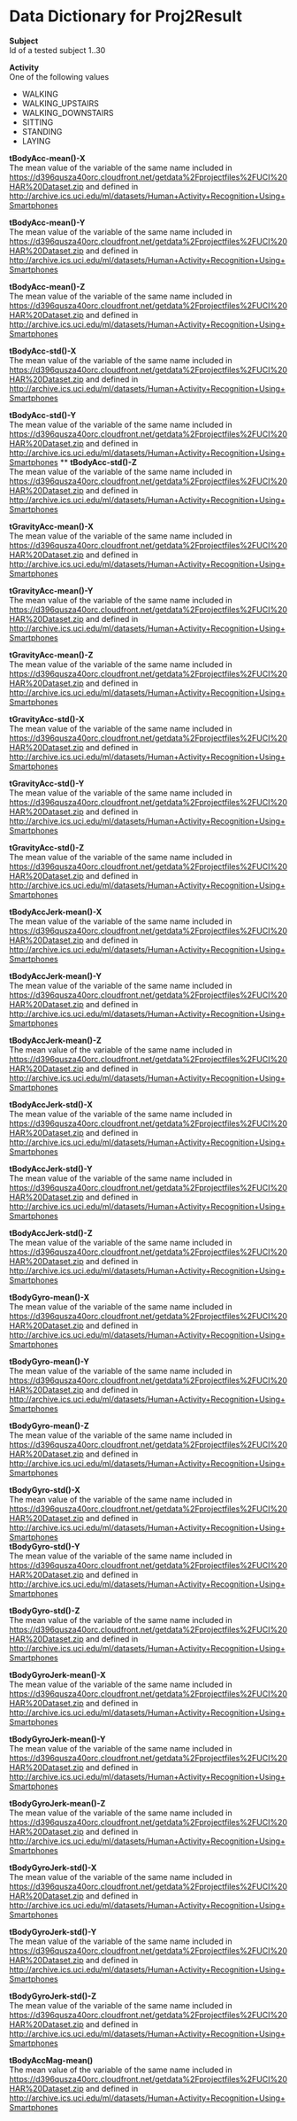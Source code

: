 Data Dictionary  for Proj2Result
================================

 **Subject**   
        Id of a tested subject 1..30 
 
**Activity**  
        One of the following values   
-  WALKING
-  WALKING_UPSTAIRS
-  WALKING_DOWNSTAIRS
-  SITTING
-  STANDING
-  LAYING

**tBodyAcc-mean()-X**   
        The mean value  of the variable of the same name included in https://d396qusza40orc.cloudfront.net/getdata%2Fprojectfiles%2FUCI%20HAR%20Dataset.zip and defined in http://archive.ics.uci.edu/ml/datasets/Human+Activity+Recognition+Using+Smartphones 
  
**tBodyAcc-mean()-Y**     
        The mean value  of the variable of the same name included in https://d396qusza40orc.cloudfront.net/getdata%2Fprojectfiles%2FUCI%20HAR%20Dataset.zip and defined in http://archive.ics.uci.edu/ml/datasets/Human+Activity+Recognition+Using+Smartphones 
           
**tBodyAcc-mean()-Z**             
        The mean value  of the variable of the same name included in https://d396qusza40orc.cloudfront.net/getdata%2Fprojectfiles%2FUCI%20HAR%20Dataset.zip and defined in http://archive.ics.uci.edu/ml/datasets/Human+Activity+Recognition+Using+Smartphones 
           
**tBodyAcc-std()-X**             
        The mean value  of the variable of the same name included in https://d396qusza40orc.cloudfront.net/getdata%2Fprojectfiles%2FUCI%20HAR%20Dataset.zip and defined in http://archive.ics.uci.edu/ml/datasets/Human+Activity+Recognition+Using+Smartphones 
           
**tBodyAcc-std()-Y**   
        The mean value  of the variable of the same name included in https://d396qusza40orc.cloudfront.net/getdata%2Fprojectfiles%2FUCI%20HAR%20Dataset.zip and defined in http://archive.ics.uci.edu/ml/datasets/Human+Activity+Recognition+Using+Smartphones 
           **
**tBodyAcc-std()-Z**              
        The mean value  of the variable of the same name included in https://d396qusza40orc.cloudfront.net/getdata%2Fprojectfiles%2FUCI%20HAR%20Dataset.zip and defined in http://archive.ics.uci.edu/ml/datasets/Human+Activity+Recognition+Using+Smartphones 
           
**tGravityAcc-mean()-X**         
        The mean value  of the variable of the same name included in https://d396qusza40orc.cloudfront.net/getdata%2Fprojectfiles%2FUCI%20HAR%20Dataset.zip and defined in http://archive.ics.uci.edu/ml/datasets/Human+Activity+Recognition+Using+Smartphones 
           
**tGravityAcc-mean()-Y**  
        The mean value  of the variable of the same name included in https://d396qusza40orc.cloudfront.net/getdata%2Fprojectfiles%2FUCI%20HAR%20Dataset.zip and defined in http://archive.ics.uci.edu/ml/datasets/Human+Activity+Recognition+Using+Smartphones 
           
**tGravityAcc-mean()-Z**         
        The mean value  of the variable of the same name included in https://d396qusza40orc.cloudfront.net/getdata%2Fprojectfiles%2FUCI%20HAR%20Dataset.zip and defined in http://archive.ics.uci.edu/ml/datasets/Human+Activity+Recognition+Using+Smartphones 
           
**tGravityAcc-std()-X**          
        The mean value  of the variable of the same name included in https://d396qusza40orc.cloudfront.net/getdata%2Fprojectfiles%2FUCI%20HAR%20Dataset.zip and defined in http://archive.ics.uci.edu/ml/datasets/Human+Activity+Recognition+Using+Smartphones 
           
**tGravityAcc-std()-Y**          
        The mean value  of the variable of the same name included in https://d396qusza40orc.cloudfront.net/getdata%2Fprojectfiles%2FUCI%20HAR%20Dataset.zip and defined in http://archive.ics.uci.edu/ml/datasets/Human+Activity+Recognition+Using+Smartphones 
            
**tGravityAcc-std()-Z**           
        The mean value  of the variable of the same name included in https://d396qusza40orc.cloudfront.net/getdata%2Fprojectfiles%2FUCI%20HAR%20Dataset.zip and defined in http://archive.ics.uci.edu/ml/datasets/Human+Activity+Recognition+Using+Smartphones 
           
**tBodyAccJerk-mean()-X**        
        The mean value  of the variable of the same name included in https://d396qusza40orc.cloudfront.net/getdata%2Fprojectfiles%2FUCI%20HAR%20Dataset.zip and defined in http://archive.ics.uci.edu/ml/datasets/Human+Activity+Recognition+Using+Smartphones 
           
**tBodyAccJerk-mean()-Y**  
        The mean value  of the variable of the same name included in https://d396qusza40orc.cloudfront.net/getdata%2Fprojectfiles%2FUCI%20HAR%20Dataset.zip and defined in http://archive.ics.uci.edu/ml/datasets/Human+Activity+Recognition+Using+Smartphones 
           
**tBodyAccJerk-mean()-Z**         
        The mean value  of the variable of the same name included in https://d396qusza40orc.cloudfront.net/getdata%2Fprojectfiles%2FUCI%20HAR%20Dataset.zip and defined in http://archive.ics.uci.edu/ml/datasets/Human+Activity+Recognition+Using+Smartphones 
           
**tBodyAccJerk-std()-X**         
        The mean value  of the variable of the same name included in https://d396qusza40orc.cloudfront.net/getdata%2Fprojectfiles%2FUCI%20HAR%20Dataset.zip and defined in http://archive.ics.uci.edu/ml/datasets/Human+Activity+Recognition+Using+Smartphones 
           
**tBodyAccJerk-std()-Y**          
        The mean value  of the variable of the same name included in https://d396qusza40orc.cloudfront.net/getdata%2Fprojectfiles%2FUCI%20HAR%20Dataset.zip and defined in http://archive.ics.uci.edu/ml/datasets/Human+Activity+Recognition+Using+Smartphones 
           
**tBodyAccJerk-std()-Z**          
        The mean value  of the variable of the same name included in https://d396qusza40orc.cloudfront.net/getdata%2Fprojectfiles%2FUCI%20HAR%20Dataset.zip and defined in http://archive.ics.uci.edu/ml/datasets/Human+Activity+Recognition+Using+Smartphones 
           
**tBodyGyro-mean()-X**           
        The mean value  of the variable of the same name included in https://d396qusza40orc.cloudfront.net/getdata%2Fprojectfiles%2FUCI%20HAR%20Dataset.zip and defined in http://archive.ics.uci.edu/ml/datasets/Human+Activity+Recognition+Using+Smartphones 
           
**tBodyGyro-mean()-Y**            
        The mean value  of the variable of the same name included in https://d396qusza40orc.cloudfront.net/getdata%2Fprojectfiles%2FUCI%20HAR%20Dataset.zip and defined in http://archive.ics.uci.edu/ml/datasets/Human+Activity+Recognition+Using+Smartphones 
           
**tBodyGyro-mean()-Z**            
        The mean value  of the variable of the same name included in https://d396qusza40orc.cloudfront.net/getdata%2Fprojectfiles%2FUCI%20HAR%20Dataset.zip and defined in http://archive.ics.uci.edu/ml/datasets/Human+Activity+Recognition+Using+Smartphones 
           
**tBodyGyro-std()-X**            
        The mean value  of the variable of the same name included in https://d396qusza40orc.cloudfront.net/getdata%2Fprojectfiles%2FUCI%20HAR%20Dataset.zip and defined in http://archive.ics.uci.edu/ml/datasets/Human+Activity+Recognition+Using+Smartphones         
**tBodyGyro-std()-Y**            
        The mean value  of the variable of the same name included in https://d396qusza40orc.cloudfront.net/getdata%2Fprojectfiles%2FUCI%20HAR%20Dataset.zip and defined in http://archive.ics.uci.edu/ml/datasets/Human+Activity+Recognition+Using+Smartphones 
           
**tBodyGyro-std()-Z**             
        The mean value  of the variable of the same name included in https://d396qusza40orc.cloudfront.net/getdata%2Fprojectfiles%2FUCI%20HAR%20Dataset.zip and defined in http://archive.ics.uci.edu/ml/datasets/Human+Activity+Recognition+Using+Smartphones 
           
**tBodyGyroJerk-mean()-X**       
        The mean value  of the variable of the same name included in https://d396qusza40orc.cloudfront.net/getdata%2Fprojectfiles%2FUCI%20HAR%20Dataset.zip and defined in http://archive.ics.uci.edu/ml/datasets/Human+Activity+Recognition+Using+Smartphones 
           
**tBodyGyroJerk-mean()-Y**        
        The mean value  of the variable of the same name included in https://d396qusza40orc.cloudfront.net/getdata%2Fprojectfiles%2FUCI%20HAR%20Dataset.zip and defined in http://archive.ics.uci.edu/ml/datasets/Human+Activity+Recognition+Using+Smartphones 
           
**tBodyGyroJerk-mean()-Z**      
        The mean value  of the variable of the same name included in https://d396qusza40orc.cloudfront.net/getdata%2Fprojectfiles%2FUCI%20HAR%20Dataset.zip and defined in http://archive.ics.uci.edu/ml/datasets/Human+Activity+Recognition+Using+Smartphones 
           
**tBodyGyroJerk-std()-X**        
        The mean value  of the variable of the same name included in https://d396qusza40orc.cloudfront.net/getdata%2Fprojectfiles%2FUCI%20HAR%20Dataset.zip and defined in http://archive.ics.uci.edu/ml/datasets/Human+Activity+Recognition+Using+Smartphones 
           
**tBodyGyroJerk-std()-Y**         
        The mean value  of the variable of the same name included in https://d396qusza40orc.cloudfront.net/getdata%2Fprojectfiles%2FUCI%20HAR%20Dataset.zip and defined in http://archive.ics.uci.edu/ml/datasets/Human+Activity+Recognition+Using+Smartphones 
           
**tBodyGyroJerk-std()-Z**        
        The mean value  of the variable of the same name included in https://d396qusza40orc.cloudfront.net/getdata%2Fprojectfiles%2FUCI%20HAR%20Dataset.zip and defined in http://archive.ics.uci.edu/ml/datasets/Human+Activity+Recognition+Using+Smartphones 
           
**tBodyAccMag-mean()**  
        The mean value  of the variable of the same name included in https://d396qusza40orc.cloudfront.net/getdata%2Fprojectfiles%2FUCI%20HAR%20Dataset.zip and defined in http://archive.ics.uci.edu/ml/datasets/Human+Activity+Recognition+Using+Smartphones         

